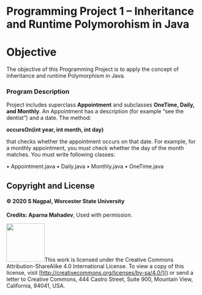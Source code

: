 
# Programming Project 1 – Inheritance and Runtime Polymorohism in Java

# Objective

The objective of this Programming Project is to apply the concept of inheritance and runtime Polymorphism in Java.  

### Program Description

Project includes superclass **Appointment** and subclasses **OneTime, Daily, and Monthly**. An Appointment has a description (for example “see the dentist”) and a date. The method:

**occursOn(int year, int month, int day)**

that checks whether the appointment occurs on that date. For example, for a monthly appointment, you must check whether the day of the month matches.
You must write following classes:

• Appointment.java
• Daily.java
• Monthly.java
• OneTime.java


## Copyright and License

#### &copy; 2020 S Nagpal, Worcester State University

**Credits: Aparna Mahadev**, Used with permission.

<img src="http://mirrors.creativecommons.org/presskit/buttons/88x31/png/by-sa.png" width=100px/>This work is licensed under the Creative Commons Attribution-ShareAlike 4.0 International License. To view a copy of this license, visit [http://creativecommons.org/licenses/by-sa/4.0/]() or send a letter to Creative Commons, 444 Castro Street, Suite 900, Mountain View, California, 94041, USA.
